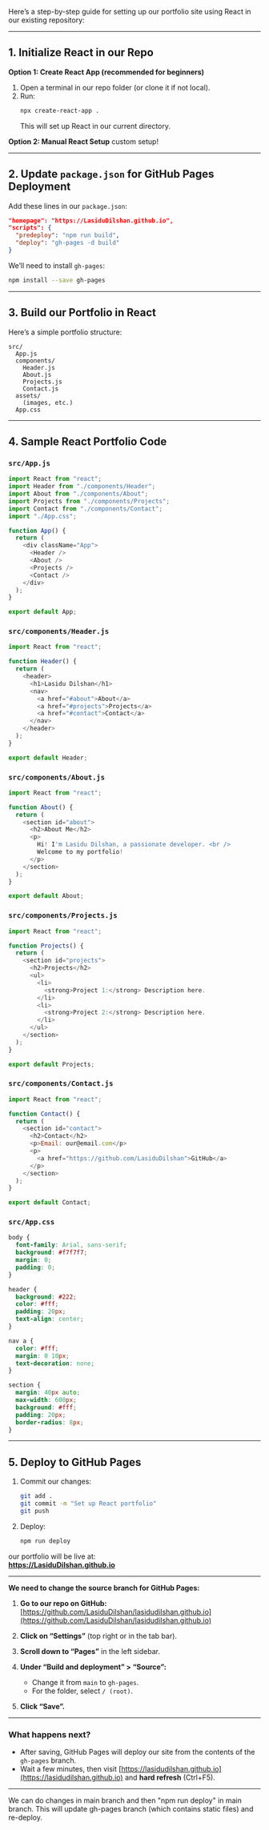 Here’s a step-by-step guide for setting up our portfolio site using React in our existing repository:

---

## 1. Initialize React in our Repo

**Option 1: Create React App (recommended for beginners)**

1. Open a terminal in our repo folder (or clone it if not local).
2. Run:
   ```bash
   npx create-react-app .
   ```
   This will set up React in our current directory.

**Option 2: Manual React Setup**
custom setup!

---

## 2. Update `package.json` for GitHub Pages Deployment

Add these lines in our `package.json`:

```json
"homepage": "https://LasiduDilshan.github.io",
"scripts": {
  "predeploy": "npm run build",
  "deploy": "gh-pages -d build"
}
```

We’ll need to install `gh-pages`:

```bash
npm install --save gh-pages
```

---

## 3. Build our Portfolio in React

Here’s a simple portfolio structure:

```plaintext
src/
  App.js
  components/
    Header.js
    About.js
    Projects.js
    Contact.js
  assets/
    (images, etc.)
  App.css
```

---

## 4. Sample React Portfolio Code

### `src/App.js`

```javascript name=src/App.js
import React from "react";
import Header from "./components/Header";
import About from "./components/About";
import Projects from "./components/Projects";
import Contact from "./components/Contact";
import "./App.css";

function App() {
  return (
    <div className="App">
      <Header />
      <About />
      <Projects />
      <Contact />
    </div>
  );
}

export default App;
```

### `src/components/Header.js`

```javascript name=src/components/Header.js
import React from "react";

function Header() {
  return (
    <header>
      <h1>Lasidu Dilshan</h1>
      <nav>
        <a href="#about">About</a>
        <a href="#projects">Projects</a>
        <a href="#contact">Contact</a>
      </nav>
    </header>
  );
}

export default Header;
```

### `src/components/About.js`

```javascript name=src/components/About.js
import React from "react";

function About() {
  return (
    <section id="about">
      <h2>About Me</h2>
      <p>
        Hi! I'm Lasidu Dilshan, a passionate developer. <br />
        Welcome to my portfolio!
      </p>
    </section>
  );
}

export default About;
```

### `src/components/Projects.js`

```javascript name=src/components/Projects.js
import React from "react";

function Projects() {
  return (
    <section id="projects">
      <h2>Projects</h2>
      <ul>
        <li>
          <strong>Project 1:</strong> Description here.
        </li>
        <li>
          <strong>Project 2:</strong> Description here.
        </li>
      </ul>
    </section>
  );
}

export default Projects;
```

### `src/components/Contact.js`

```javascript name=src/components/Contact.js
import React from "react";

function Contact() {
  return (
    <section id="contact">
      <h2>Contact</h2>
      <p>Email: our@email.com</p>
      <p>
        <a href="https://github.com/LasiduDilshan">GitHub</a>
      </p>
    </section>
  );
}

export default Contact;
```

### `src/App.css`

```css name=src/App.css
body {
  font-family: Arial, sans-serif;
  background: #f7f7f7;
  margin: 0;
  padding: 0;
}

header {
  background: #222;
  color: #fff;
  padding: 20px;
  text-align: center;
}

nav a {
  color: #fff;
  margin: 0 10px;
  text-decoration: none;
}

section {
  margin: 40px auto;
  max-width: 600px;
  background: #fff;
  padding: 20px;
  border-radius: 8px;
}
```

---

## 5. Deploy to GitHub Pages

1. Commit our changes:
   ```bash
   git add .
   git commit -m "Set up React portfolio"
   git push
   ```
2. Deploy:
   ```bash
   npm run deploy
   ```

our portfolio will be live at:  
**https://LasiduDilshan.github.io**

---

**We need to change the source branch for GitHub Pages:**

1. **Go to our repo on GitHub:**  
   [https://github.com/LasiduDilshan/lasidudilshan.github.io](https://github.com/LasiduDilshan/lasidudilshan.github.io)

2. **Click on “Settings”** (top right or in the tab bar).

3. **Scroll down to “Pages”** in the left sidebar.

4. **Under “Build and deployment” > “Source”:**

   - Change it from `main` to `gh-pages`.
   - For the folder, select `/ (root)`.

5. **Click “Save”.**

---

### What happens next?

- After saving, GitHub Pages will deploy our site from the contents of the `gh-pages` branch.
- Wait a few minutes, then visit [https://lasidudilshan.github.io](https://lasidudilshan.github.io) and **hard refresh** (Ctrl+F5).

---

We can do changes in main branch and then "npm run deploy" in main branch. This will update gh-pages branch (which contains static files) and re-deploy.

